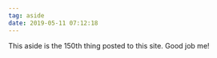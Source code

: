 ```yaml
---
tag: aside
date: 2019-05-11 07:12:18
---
```

This aside is the 150th thing posted to this site.  Good job me!